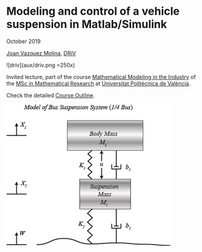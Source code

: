 # Modeling and control of a vehicle suspension in Matlab/Simulink

October 2019

[Joan Vazquez Molina](http://www.linkedin.com/in/joanvazquez), [DRiV](https://www.driv.com/)

![driv](aux/driv.png =250x)


Invited lecture, part of the course [Mathematical Modeling in the Industry](https://www.upv.es/pls/oalu/sic_asi.Busca_Asi?p_codi=33202&p_caca=2017&P_IDIOMA=c&p_vista=MSE&p_tit=2199) of the [MSc in Mathematical Research](http://www.investmat.org/) at [Universitat Politècnica de València](http://www.upv.es/).

Check the detailed [Course Outline](CourseOutline.md).

![suspfig](aux/suspfig.png)
